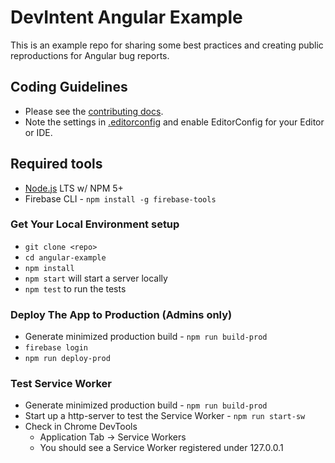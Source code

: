 DevIntent Angular Example
=============================

This is an example repo for sharing some best practices and creating public reproductions for
Angular bug reports.

## Coding Guidelines

- Please see the [contributing docs](CONTRIBUTING.md).
- Note the settings in [.editorconfig](.editorconfig) and enable EditorConfig for your Editor or IDE.

## Required tools
* [Node.js](https://nodejs.org/download/) LTS w/ NPM 5+
* Firebase CLI - `npm install -g firebase-tools`

### Get Your Local Environment setup

* `git clone <repo>`
* `cd angular-example`
* `npm install`
* `npm start` will start a server locally
* `npm test` to run the tests

### Deploy The App to Production (Admins only)

* Generate minimized production build - `npm run build-prod`
* `firebase login`
* `npm run deploy-prod`

### Test Service Worker

* Generate minimized production build - `npm run build-prod`
* Start up a http-server to test the Service Worker - `npm run start-sw`
* Check in Chrome DevTools
  * Application Tab -> Service Workers
  * You should see a Service Worker registered under 127.0.0.1
